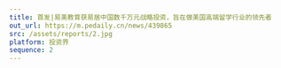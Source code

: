 ```yaml
---
title: 首发|易美教育获易居中国数千万元战略投资，旨在做美国高端留学行业的领先者
out_url: https://m.pedaily.cn/news/439865
src: /assets/reports/2.jpg
platform: 投资界
sequence: 2
---
```

